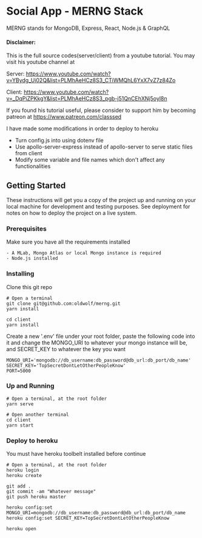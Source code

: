 # Social App - MERNG Stack

MERNG stands for MongoDB, Express, React, Node.js & GraphQL

#### Disclaimer:
This is the full source codes(server/client) from a youtube tutorial. You may visit his youtube channel at 

Server: <https://www.youtube.com/watch?v=YBydg_Ui02Q&list=PLMhAeHCz8S3_CTiWMQhL6YxX7vZ7z84Zo>

Client: <https://www.youtube.com/watch?v=_DqPiZPKkgY&list=PLMhAeHCz8S3_pgb-j51QnCEhXNj5oyl8n>

If you found his tutorial useful, please consider to support him by becoming patreon at
<https://www.patreon.com/classsed>

I have made some modifications in order to deploy to heroku
- Turn config.js into using dotenv file
- Use apollo-server-express instead of apollo-server to serve static files from client
- Modify some variable and file names which don't affect any functionalities

## Getting Started

These instructions will get you a copy of the project up and running on your local machine for development and testing purposes. See deployment for notes on how to deploy the project on a live system.

### Prerequisites

Make sure you have all the requirements installed

```
- A MLab, Mongo Atlas or local Mongo instance is required
- Node.js installed
```

### Installing

Clone this git repo

```
# Open a terminal
git clone git@github.com:oldwolf/merng.git
yarn install

cd client
yarn install

```

Create a new '.env' file under your root folder, paste the following code into it and change the MONGO_URI to whatever your mongo instance will be, and SECRET_KEY to whatever the key you want

```
MONGO_URI='mongodb://db_username:db_password@db_url:db_port/db_name'
SECRET_KEY='TopSecretDontLetOtherPeopleKnow'
PORT=5000
```

### Up and Running
```
# Open a terminal, at the root folder
yarn serve

# Open another terminal
cd client
yarn start
```

### Deploy to heroku
You must have heroku toolbelt installed before continue
```
# Open a terminal, at the root folder
heroku login
heroku create

git add .
git commit -am "Whatever message"
git push heroku master

heroku config:set MONGO_URI=mongodb://db_username:db_password@db_url:db_port/db_name
heroku config:set SECRET_KEY=TopSecretDontLetOtherPeopleKnow

heroku open
```